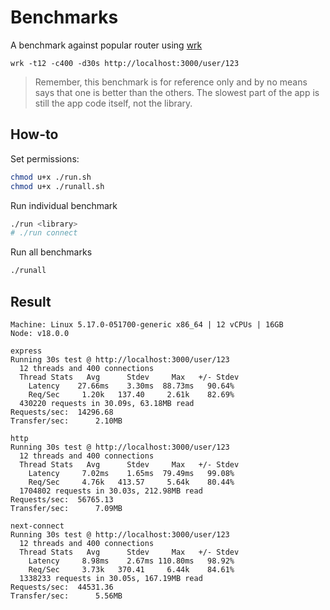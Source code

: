 # Benchmarks

A benchmark against popular router using [wrk](https://github.com/wg/wrk)

```
wrk -t12 -c400 -d30s http://localhost:3000/user/123
```

> Remember, this benchmark is for reference only and by no means says that one is better than the others. The slowest part of the app is still the app code itself, not the library.

## How-to

Set permissions:

```bash
chmod u+x ./run.sh
chmod u+x ./runall.sh
```

Run individual benchmark

```bash
./run <library>
# ./run connect
```

Run all benchmarks

```bash
./runall
```

## Result

```
Machine: Linux 5.17.0-051700-generic x86_64 | 12 vCPUs | 16GB
Node: v18.0.0

express
Running 30s test @ http://localhost:3000/user/123
  12 threads and 400 connections
  Thread Stats   Avg      Stdev     Max   +/- Stdev
    Latency    27.66ms    3.30ms  88.73ms   90.64%
    Req/Sec     1.20k   137.40     2.61k    82.69%
  430220 requests in 30.09s, 63.18MB read
Requests/sec:  14296.68
Transfer/sec:      2.10MB

http
Running 30s test @ http://localhost:3000/user/123
  12 threads and 400 connections
  Thread Stats   Avg      Stdev     Max   +/- Stdev
    Latency     7.02ms    1.65ms  79.49ms   99.08%
    Req/Sec     4.76k   413.57     5.64k    80.44%
  1704802 requests in 30.03s, 212.98MB read
Requests/sec:  56765.13
Transfer/sec:      7.09MB

next-connect
Running 30s test @ http://localhost:3000/user/123
  12 threads and 400 connections
  Thread Stats   Avg      Stdev     Max   +/- Stdev
    Latency     8.98ms    2.67ms 110.80ms   98.92%
    Req/Sec     3.73k   370.41     6.44k    84.61%
  1338233 requests in 30.05s, 167.19MB read
Requests/sec:  44531.36
Transfer/sec:      5.56MB
```
